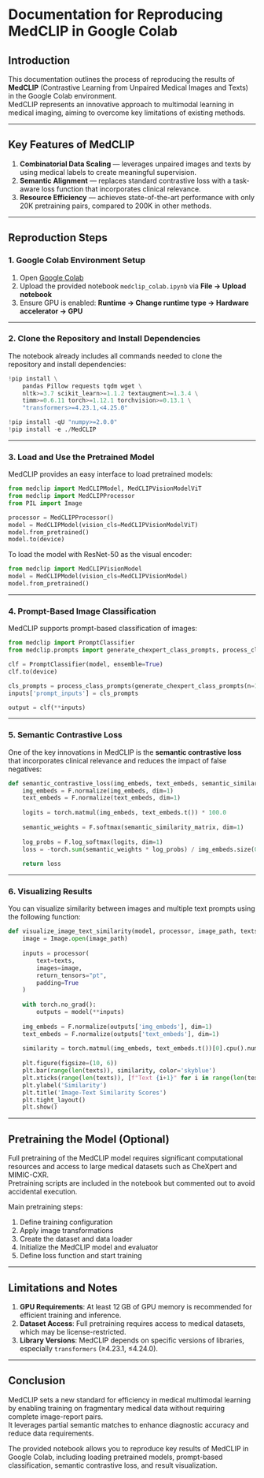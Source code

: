# Documentation for Reproducing MedCLIP in Google Colab

## Introduction

This documentation outlines the process of reproducing the results of **MedCLIP** (Contrastive Learning from Unpaired Medical Images and Texts) in the Google Colab environment.  
MedCLIP represents an innovative approach to multimodal learning in medical imaging, aiming to overcome key limitations of existing methods.

---

## Key Features of MedCLIP

1. **Combinatorial Data Scaling** — leverages unpaired images and texts by using medical labels to create meaningful supervision.  
2. **Semantic Alignment** — replaces standard contrastive loss with a task-aware loss function that incorporates clinical relevance.  
3. **Resource Efficiency** — achieves state-of-the-art performance with only 20K pretraining pairs, compared to 200K in other methods.

---

## Reproduction Steps

### 1. Google Colab Environment Setup

1. Open [Google Colab](https://colab.research.google.com/)  
2. Upload the provided notebook `medclip_colab.ipynb` via **File → Upload notebook**  
3. Ensure GPU is enabled: **Runtime → Change runtime type → Hardware accelerator → GPU**

---

### 2. Clone the Repository and Install Dependencies

The notebook already includes all commands needed to clone the repository and install dependencies:

```python
!pip install \
    pandas Pillow requests tqdm wget \
    nltk>=3.7 scikit_learn>=1.1.2 textaugment>=1.3.4 \
    timm>=0.6.11 torch>=1.12.1 torchvision>=0.13.1 \
    "transformers>=4.23.1,<4.25.0"

!pip install -qU "numpy>=2.0.0"
!pip install -e ./MedCLIP
```

---

### 3. Load and Use the Pretrained Model

MedCLIP provides an easy interface to load pretrained models:

```python
from medclip import MedCLIPModel, MedCLIPVisionModelViT
from medclip import MedCLIPProcessor
from PIL import Image

processor = MedCLIPProcessor()
model = MedCLIPModel(vision_cls=MedCLIPVisionModelViT)
model.from_pretrained()
model.to(device)
```

To load the model with ResNet-50 as the visual encoder:

```python
from medclip import MedCLIPVisionModel
model = MedCLIPModel(vision_cls=MedCLIPVisionModel)
model.from_pretrained()
```

---

### 4. Prompt-Based Image Classification

MedCLIP supports prompt-based classification of images:

```python
from medclip import PromptClassifier
from medclip.prompts import generate_chexpert_class_prompts, process_class_prompts

clf = PromptClassifier(model, ensemble=True)
clf.to(device)

cls_prompts = process_class_prompts(generate_chexpert_class_prompts(n=10))
inputs['prompt_inputs'] = cls_prompts

output = clf(**inputs)
```

---

### 5. Semantic Contrastive Loss

One of the key innovations in MedCLIP is the **semantic contrastive loss** that incorporates clinical relevance and reduces the impact of false negatives:

```python
def semantic_contrastive_loss(img_embeds, text_embeds, semantic_similarity_matrix):
    img_embeds = F.normalize(img_embeds, dim=1)
    text_embeds = F.normalize(text_embeds, dim=1)
    
    logits = torch.matmul(img_embeds, text_embeds.t()) * 100.0
    
    semantic_weights = F.softmax(semantic_similarity_matrix, dim=1)
    
    log_probs = F.log_softmax(logits, dim=1)
    loss = -torch.sum(semantic_weights * log_probs) / img_embeds.size(0)
    
    return loss
```

---

### 6. Visualizing Results

You can visualize similarity between images and multiple text prompts using the following function:

```python
def visualize_image_text_similarity(model, processor, image_path, texts):
    image = Image.open(image_path)
    
    inputs = processor(
        text=texts, 
        images=image, 
        return_tensors="pt", 
        padding=True
    )
    
    with torch.no_grad():
        outputs = model(**inputs)
    
    img_embeds = F.normalize(outputs['img_embeds'], dim=1)
    text_embeds = F.normalize(outputs['text_embeds'], dim=1)
    
    similarity = torch.matmul(img_embeds, text_embeds.t())[0].cpu().numpy()
    
    plt.figure(figsize=(10, 6))
    plt.bar(range(len(texts)), similarity, color='skyblue')
    plt.xticks(range(len(texts)), [f"Text {i+1}" for i in range(len(texts))], rotation=45, ha='right')
    plt.ylabel('Similarity')
    plt.title('Image-Text Similarity Scores')
    plt.tight_layout()
    plt.show()
```

---

## Pretraining the Model (Optional)

Full pretraining of the MedCLIP model requires significant computational resources and access to large medical datasets such as CheXpert and MIMIC-CXR.  
Pretraining scripts are included in the notebook but commented out to avoid accidental execution.

Main pretraining steps:
1. Define training configuration  
2. Apply image transformations  
3. Create the dataset and data loader  
4. Initialize the MedCLIP model and evaluator  
5. Define loss function and start training

---

## Limitations and Notes

1. **GPU Requirements**: At least 12 GB of GPU memory is recommended for efficient training and inference.  
2. **Dataset Access**: Full pretraining requires access to medical datasets, which may be license-restricted.  
3. **Library Versions**: MedCLIP depends on specific versions of libraries, especially `transformers` (≥4.23.1, ≤4.24.0).

---

## Conclusion

MedCLIP sets a new standard for efficiency in medical multimodal learning by enabling training on fragmentary medical data without requiring complete image-report pairs.  
It leverages partial semantic matches to enhance diagnostic accuracy and reduce data requirements.

The provided notebook allows you to reproduce key results of MedCLIP in Google Colab, including loading pretrained models, prompt-based classification, semantic contrastive loss, and result visualization.